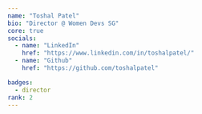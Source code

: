 ```yaml
---
name: "Toshal Patel"
bio: "Director @ Women Devs SG"
core: true
socials:
  - name: "LinkedIn"
    href: "https://www.linkedin.com/in/toshalpatel/"
  - name: "Github"
    href: "https://github.com/toshalpatel"

badges: 
  - director
rank: 2
---
```

